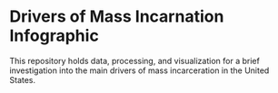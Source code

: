 # Drivers of Mass Incarnation Infographic

This repository holds data, processing, and visualization for a brief investigation into the main drivers of mass incarceration in the United States. 

